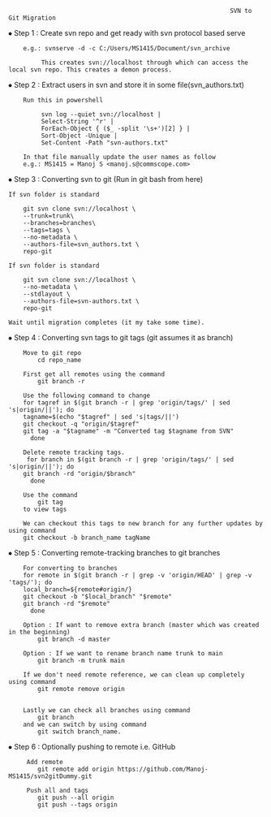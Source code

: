 		                                                         SVN to Git Migration
⦁	Step 1 : Create svn repo and get ready with svn protocol based serve

		e.g.: svnserve -d -c C:/Users/MS1415/Document/svn_archive 

		     This creates svn://localhost through which can access the local svn repo. This creates a demon process.


⦁	Step 2 : Extract users in svn and store it in some file(svn_authors.txt)

		Run this in powershell

			 svn log --quiet svn://localhost |
			 Select-String '^r' |
			 ForEach-Object { ($_ -split '\s+')[2] } |
			 Sort-Object -Unique |
			 Set-Content -Path "svn-authors.txt"

		In that file manually update the user names as follow
		e.g.: MS1415 = Manoj S <manoj.s@commscope.com>


⦁	Step 3 : Converting svn to git (Run in git bash from here)

	If svn folder is standard

		git svn clone svn://localhost \
		--trunk=trunk\
  		--branches=branches\
		--tags=tags \
		--no-metadata \
		--authors-file=svn_authors.txt \
		repo-git
	
	If svn folder is standard
		
		git svn clone svn://localhost \
		--no-metadata \
		--stdlayout \
		--authors-file=svn-authors.txt \
		repo-git
		
	Wait until migration completes (it my take some time).


⦁	Step 4 : Converting svn tags to git tags (git assumes it as branch)

		Move to git repo
			cd repo_name

		First get all remotes using the command
			git branch -r
	
		Use the following command to change
		for tagref in $(git branch -r | grep 'origin/tags/' | sed 's|origin/||'); do
		tagname=$(echo "$tagref" | sed 's|tags/||')
		git checkout -q "origin/$tagref"
		git tag -a "$tagname" -m "Converted tag $tagname from SVN"
	      done

		Delete remote tracking tags.
		 for branch in $(git branch -r | grep 'origin/tags/' | sed 's|origin/||'); do
		git branch -rd "origin/$branch"
	      done

		Use the command 
			git tag 
		to view tags
		
		We can checkout this tags to new branch for any further updates by using command 
		git checkout -b branch_name tagName


⦁	Step 5 : Converting remote-tracking branches to git branches 

		For converting to branches
		for remote in $(git branch -r | grep -v 'origin/HEAD' | grep -v 'tags/'); do
		local_branch=${remote#origin/}
		git checkout -b "$local_branch" "$remote"
		git branch -rd "$remote"
	      done

		Option : If want to remove extra branch (master which was created in the beginning)
			git branch -d master
		
		Option : If we want to rename branch name trunk to main 
			git branch -m trunk main

		If we don't need remote reference, we can clean up completely using command
			git remote remove origin


		Lastly we can check all branches using command 
			git branch
		and we can switch by using command
			git switch branch_name.


⦁	Step 6 : Optionally pushing to remote i.e. GitHub

		 Add remote
			git remote add origin https://github.com/Manoj-MS1415/svn2gitDummy.git

		 Push all and tags
			git push --all origin
			git push --tags origin

